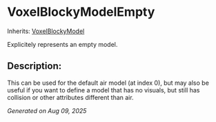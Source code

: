# VoxelBlockyModelEmpty

Inherits: [VoxelBlockyModel](VoxelBlockyModel.md)

Explicitely represents an empty model.

## Description: 

This can be used for the default air model (at index 0), but may also be useful if you want to define a model that has no visuals, but still has collision or other attributes different than air.

_Generated on Aug 09, 2025_
